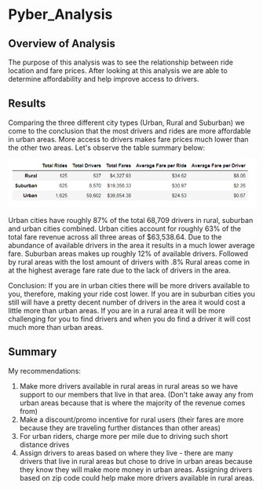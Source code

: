 # Pyber_Analysis
## Overview of Analysis
The purpose of this analysis was to see the relationship between ride location and fare prices. After looking at this analysis we are able to determine affordability and help improve access to drivers. 
## Results
Comparing the three different city types (Urban, Rural and Suburban) we come to the conclusion that the most drivers and rides are more affordable in urban areas. More access to drivers makes fare prices much lower than the other two areas. Let's observe the table summary below:

![alt text](https://github.com/amarks5/Pyber_Analysis/blob/main/Resources/fare_by_city_type_summary.PNG)

Urban cities have roughly 87% of the total 68,709 drivers in rural, suburban and urban cities combined. Urban cities account for roughly 63% of the total fare revenue across all three areas of $63,538.64. Due to the abundance of available drivers in the area it results in a much lower average fare. Suburban areas makes up roughly 12% of available drivers. Followed by rural areas with the lost amount of drivers with .8% Rural areas come in at the highest average fare rate due to the lack of drivers in the area.

Conclusion: If you are in urban cities there will be more drivers available to you, therefore, making your ride cost lower. If you are in suburban cities you still will have a pretty decent number of drivers in the area it would cost a little more than urban areas. If you are in a rural area it will be more challenging for you to find drivers and when you do find a driver it will cost much more than urban areas.

## Summary
My recommendations:
1. Make more drivers available in rural areas in rural areas so we have support to our members that live in that area. (Don't take away any from urban areas because that is where the majority of the revenue comes from)
2. Make a discount/promo incentive for rural users (their fares are more because they are traveling further distances than other areas)
3. For urban riders, charge more per mile due to driving such short distance drives
4. Assign drivers to areas based on where they live - there are many drivers that live in rural areas but chose to drive in urban areas because they know they will make more money in urban areas. Assigning drivers based on zip code could help make more drivers available in rural areas.
